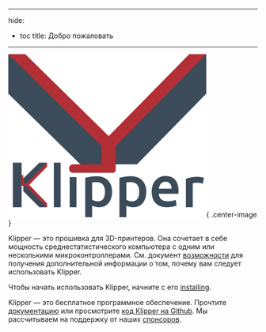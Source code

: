 ***

hide:

- toc title: Добро пожаловать

***

![](img/klipper-logo.png){ .center-image }

Klipper — это прошивка для 3D-принтеров. Она сочетает в себе мощность среднестатистического компьютера с одним или несколькими микроконтроллерами. См. документ [возможности](Features.md) для получения дополнительной информации о том, почему вам следует использовать Klipper.

Чтобы начать использовать Klipper, начните с его [installing](Installation.md).

Klipper — это бесплатное программное обеспечение. Прочтите [документацию](Overview.md) или просмотрите [код Klipper на Github](https://github.com/Klipper3d/klipper). Мы рассчитываем на поддержку от наших [спонсоров](Sponsors.md).
